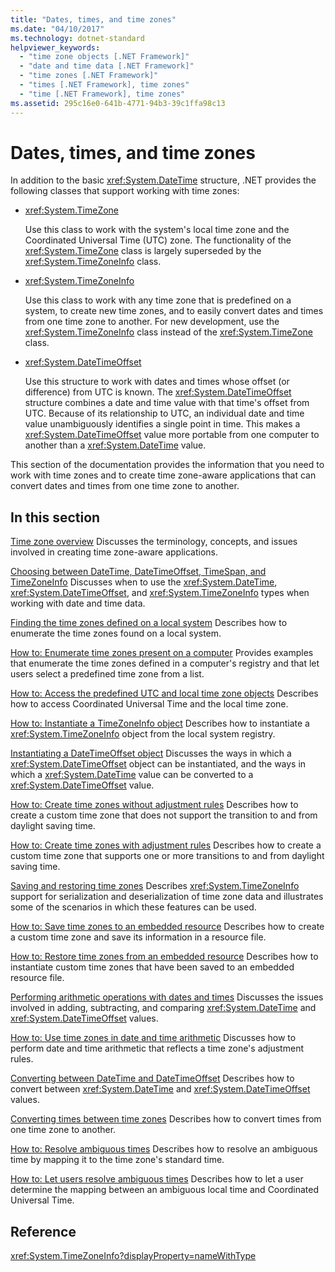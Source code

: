 ```yaml
---
title: "Dates, times, and time zones"
ms.date: "04/10/2017"
ms.technology: dotnet-standard
helpviewer_keywords: 
  - "time zone objects [.NET Framework]"
  - "date and time data [.NET Framework]"
  - "time zones [.NET Framework]"
  - "times [.NET Framework], time zones"
  - "time [.NET Framework], time zones"
ms.assetid: 295c16e0-641b-4771-94b3-39c1ffa98c13
---
```

# Dates, times, and time zones

In addition to the basic <xref:System.DateTime> structure, .NET provides the following classes that support working with time zones:

* <xref:System.TimeZone>

  Use this class to work with the system's local time zone and the Coordinated Universal Time (UTC) zone. The functionality of the <xref:System.TimeZone> class is largely superseded by the <xref:System.TimeZoneInfo> class.

* <xref:System.TimeZoneInfo>

  Use this class to work with any time zone that is predefined on a system, to create new time zones, and to easily convert dates and times from one time zone to another. For new development, use the <xref:System.TimeZoneInfo> class instead of the <xref:System.TimeZone> class.

* <xref:System.DateTimeOffset>

  Use this structure to work with dates and times whose offset (or difference) from UTC is known. The <xref:System.DateTimeOffset> structure combines a date and time value with that time's offset from UTC. Because of its relationship to UTC, an individual date and time value unambiguously identifies a single point in time. This makes a <xref:System.DateTimeOffset> value more portable from one computer to another than a <xref:System.DateTime> value.

This section of the documentation provides the information that you need to work with time zones and to create time zone-aware applications that can convert dates and times from one time zone to another.

## In this section

[Time zone overview](time-zone-overview.md)
 Discusses the terminology, concepts, and issues involved in creating time zone-aware applications.

[Choosing between DateTime, DateTimeOffset, TimeSpan, and TimeZoneInfo](choosing-between-datetime.md)
 Discusses when to use the <xref:System.DateTime>, <xref:System.DateTimeOffset>, and <xref:System.TimeZoneInfo> types when working with date and time data.

[Finding the time zones defined on a local system](finding-the-time-zones-on-local-system.md)
 Describes how to enumerate the time zones found on a local system.

[How to: Enumerate time zones present on a computer](enumerate-time-zones.md)
 Provides examples that enumerate the time zones defined in a computer's registry and that let users select a predefined time zone from a list.

[How to: Access the predefined UTC and local time zone objects](access-utc-and-local.md)
 Describes how to access Coordinated Universal Time and the local time zone.

[How to: Instantiate a TimeZoneInfo object](instantiate-time-zone-info.md)
 Describes how to instantiate a <xref:System.TimeZoneInfo> object from the local system registry.

[Instantiating a DateTimeOffset object](instantiating-a-datetimeoffset-object.md)
 Discusses the ways in which a <xref:System.DateTimeOffset> object can be instantiated, and the ways in which a <xref:System.DateTime> value can be converted to a <xref:System.DateTimeOffset> value.

[How to: Create time zones without adjustment rules](create-time-zones-without-adjustment-rules.md)
 Describes how to create a custom time zone that does not support the transition to and from daylight saving time.

[How to: Create time zones with adjustment rules](create-time-zones-with-adjustment-rules.md)
 Describes how to create a custom time zone that supports one or more transitions to and from daylight saving time.

[Saving and restoring time zones](saving-and-restoring-time-zones.md)
 Describes <xref:System.TimeZoneInfo> support for serialization and deserialization of time zone data and illustrates some of the scenarios in which these features can be used.

[How to: Save time zones to an embedded resource](save-time-zones-to-an-embedded-resource.md)
 Describes how to create a custom time zone and save its information in a resource file.

[How to: Restore time zones from an embedded resource](restore-time-zones-from-an-embedded-resource.md)
 Describes how to instantiate custom time zones that have been saved to an embedded resource file.

[Performing arithmetic operations with dates and times](performing-arithmetic-operations.md)
 Discusses the issues involved in adding, subtracting, and comparing <xref:System.DateTime> and <xref:System.DateTimeOffset> values.

[How to: Use time zones in date and time arithmetic](use-time-zones-in-arithmetic.md)
 Discusses how to perform date and time arithmetic that reflects a time zone's adjustment rules.

[Converting between DateTime and DateTimeOffset](converting-between-datetime-and-offset.md)
 Describes how to convert between <xref:System.DateTime> and <xref:System.DateTimeOffset> values.

[Converting times between time zones](converting-between-time-zones.md)
 Describes how to convert times from one time zone to another.

[How to: Resolve ambiguous times](resolve-ambiguous-times.md)
 Describes how to resolve an ambiguous time by mapping it to the time zone's standard time.

[How to: Let users resolve ambiguous times](let-users-resolve-ambiguous-times.md)
 Describes how to let a user determine the mapping between an ambiguous local time and Coordinated Universal Time.

## Reference

<xref:System.TimeZoneInfo?displayProperty=nameWithType>
